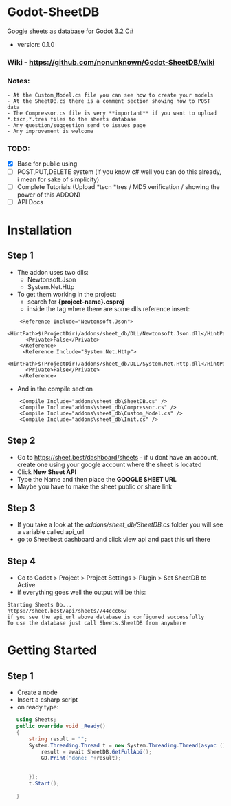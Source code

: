 # Godot-SheetDB
Google sheets as database for Godot 3.2 C#
- version: 0.1.0

### Wiki - https://github.com/nonunknown/Godot-SheetDB/wiki
### Notes:
    - At the Custom_Model.cs file you can see how to create your models
    - At the SheetDB.cs there is a comment section showing how to POST data
    - The Compressor.cs file is very **important** if you want to upload *.tscn,*.tres files to the sheets database
    - Any question/suggestion send to issues page
    - Any improvement is welcome
    
### TODO:
- [x] Base for public using
- [ ] POST,PUT,DELETE system (if you know c# well you can do this already, i mean for sake of simplicity)
- [ ] Complete Tutorials (Upload *tscn *tres / MD5 verification / showing the power of this ADDON)
- [ ] API Docs

# Installation

## Step 1
* The addon uses two dlls:
    - Newtonsoft.Json
    - System.Net.Http
* To get them working in the project:
    - search for **{project-name}.csproj**
    - inside the <ItemGroup> tag where there are some dlls reference insert:
```
    <Reference Include="Newtonsoft.Json">
      <HintPath>$(ProjectDir)/addons/sheet_db/DLL/Newtonsoft.Json.dll</HintPath>
      <Private>False</Private>
    </Reference>
     <Reference Include="System.Net.Http">
      <HintPath>$(ProjectDir)/addons/sheet_db/DLL/System.Net.Http.dll</HintPath>
      <Private>False</Private>
    </Reference>
```
* And in the compile section
```
    <Compile Include="addons\sheet_db\SheetDB.cs" />
    <Compile Include="addons\sheet_db\Compressor.cs" />
    <Compile Include="addons\sheet_db\Custom_Model.cs" />
    <Compile Include="addons\sheet_db\Init.cs" />
```

## Step 2
* Go to https://sheet.best/dashboard/sheets - if u dont have an account, create one using your google account where the sheet is located
* Click **New Sheet API**
* Type the Name and then place the **GOOGLE SHEET URL**
* Maybe you have to make the sheet public or share link

## Step 3
* If you take a look at the *addons/sheet_db/SheetDB.cs* folder you will see a variable called api_url
* go to Sheetbest dashboard and click view api and past this url there


## Step 4
* Go to Godot > Project > Project Settings > Plugin > Set SheetDB to Active
* if everything goes well the output will be this:
 ```
 Starting Sheets Db...
https://sheet.best/api/sheets/744ccc66/
if you see the api_url above database is configured successfully
To use the database just call Sheets.SheetDB from anywhere
  ```

# Getting Started

## Step 1
* Create a node
* Insert a csharp script
* on ready type:
 ```csharp
    using Sheets;
	public override void _Ready()
	{
		string result = "";
		System.Threading.Thread t = new System.Threading.Thread(async ()=> {
			result = await SheetDB.GetFullApi();
			GD.Print("done: "+result);
			

		});
		t.Start();
		
	}
```

